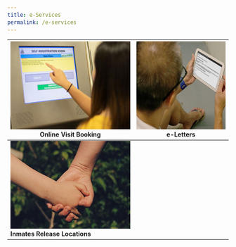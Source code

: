 ```yaml
---
title: e-Services
permalink: /e-services
---
```

|[<img style="width:300px;height:200px;" alt="" src="images/quicklinks-visit.jpg">](https://www.ipris.sps.gov.sg/sps-vms3-web/) **Online Visit Booking**| [<img style="width:300px;height:200px;" alt="" src="images/quicklinks4_eletters.jpg">](https://eservice.sps.gov.sg/eletters/#/landing)**e-Letters** | 
| -------- | -------- | 
|[<img style="width:300px;height:200px;" alt="" src="images/quicklinks-directrelease.jpg">](https://www.sps.gov.sg/connect-us/other-matters/inmates-release-locations)  **Inmates Release Locations**   |      | 

